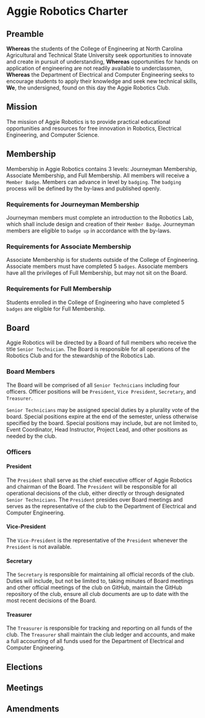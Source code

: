 # Aggie Robotics Charter

## Preamble

**Whereas** the students of the College of Engineering at North Carolina Agricultural and Technical State University seek opportunities to innovate and create in pursuit of understanding,
**Whereas** opportunities for hands on application of engineering are not readily available to underclassmen,
**Whereas** the Department of Electrical and Computer Engineering seeks to encourage students to apply their knowledge and seek new technical skills,
**We**, the undersigned, found on this day the Aggie Robotics Club.

## Mission

The mission of Aggie Robotics is to provide practical educational opportunities and resources for free innovation in Robotics, Electrical Engineering, and Computer Science.

## Membership

Membership in Aggie Robotics contains 3 levels: Journeyman Membership, Associate Membership, and Full Membership. All members will receive a `Member Badge`. Members can advance in level by `badging`. The `badging` process will be defined by the by-laws and published openly.

### Requirements for Journeyman Membership
Journeyman members must complete an introduction to the Robotics Lab, which shall include design and creation of their `Member Badge`. Journeyman members are eligible to `badge up` in accordance with the by-laws.

### Requirements for Associate Membership
Associate Membership is for students outside of the College of Engineering. Associate members must have completed 5 `badges`. Associate members have all the privileges of Full Membership, but may not sit on the Board.

### Requirements for Full Membership
Students enrolled in the College of Engineering who have completed 5 `badges` are eligible for Full Membership.

## Board
Aggie Robotics will be directed by a Board of full members who receive the title `Senior Technician`. The Board is responsible for all operations of the Robotics Club and for the stewardship of the Robotics Lab.

### Board Members
The Board will be comprised of all `Senior Technicians` including four officers. Officer positions will be `President`, `Vice President`, `Secretary`, and `Treasurer`.

`Senior Technicians` may be assigned special duties by a plurality vote of the board. Special positions expire at the end of the semester, unless otherwise specified by the board. Special positions may include, but are not limited to, Event Coordinator, Head Instructor, Project Lead, and other positions as needed by the club.

### Officers
#### President
The `President` shall serve as the chief executive officer of Aggie Robotics and chairman of the Board. The `President` will be responsible for all operational decisions of the club, either directly or through designated `Senior Technicians`. The `President` presides over Board meetings and serves as the representative of the club to the Department of Electrical and Computer Engineering.

#### Vice-President
The `Vice-President` is the representative of the `President` whenever the `President` is not available.

#### Secretary
The `Secretary` is responsible for maintaining all official records of the club. Duties will include, but not be limited to, taking minutes of Board meetings and other official meetings of the club on GitHub, maintain the GitHub repository of the club, ensure all club documents are up to date with the most recent decisions of the Board.

#### Treasurer
The `Treasurer` is responsible for tracking and reporting on all funds of the club. The `Treasurer` shall maintain the club ledger and accounts, and make a full accounting of all funds used for the Department of Electrical and Computer Engineering.

## Elections

## Meetings

## Amendments
